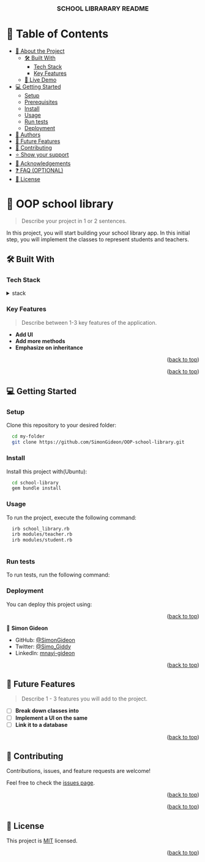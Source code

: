 <a name="readme-top"></a>

<!--
HOW TO USE:
This is an example of how you may give instructions on setting up your project locally.

Modify this file to match your project and remove sections that don't apply.

REQUIRED SECTIONS:
- Table of Contents
- About the Project
  - Built With
  - Live Demo
- Getting Started
- Authors
- Future Features
- Contributing
- Show your support
- Acknowledgements
- License

OPTIONAL SECTIONS:
- FAQ

After you're finished please remove all the comments and instructions!
-->

<div align="center">
   <h3><b>SCHOOL LIBRARARY README</b></h3>
</div>

<!-- TABLE OF CONTENTS -->

# 📗 Table of Contents

- [📖 About the Project](#about-project)
  - [🛠 Built With](#built-with)
    - [Tech Stack](#tech-stack)
    - [Key Features](#key-features)
  - [🚀 Live Demo](#live-demo)
- [💻 Getting Started](#getting-started)
  - [Setup](#setup)
  - [Prerequisites](#prerequisites)
  - [Install](#install)
  - [Usage](#usage)
  - [Run tests](#run-tests)
  - [Deployment](#triangular_flag_on_post-deployment)
- [👥 Authors](#authors)
- [🔭 Future Features](#future-features)
- [🤝 Contributing](#contributing)
- [⭐️ Show your support](#support)
- [🙏 Acknowledgements](#acknowledgements)
- [❓ FAQ (OPTIONAL)](#faq)
- [📝 License](#license)

<!-- PROJECT DESCRIPTION -->

# 📖 OOP school library <a name="about-project"></a>

> Describe your project in 1 or 2 sentences.

In this project, you will start building your school library app. In this initial step, you will implement the classes to represent students and teachers.

## 🛠 Built With <a name="built-with"></a>

### Tech Stack <a name="tech-stack"></a>


<details>
  <summary>stack</summary>
  <ul>
    <li><a href="https://ruby.org/">Ruby</a></li>
  </ul>
</details>

<!-- Features -->

### Key Features <a name="key-features"></a>

> Describe between 1-3 key features of the application.

- **Add UI**
- **Add more methods**
- **Emphasize on inheritance**

<p align="right">(<a href="#readme-top">back to top</a>)</p>

<p align="right">(<a href="#readme-top">back to top</a>)</p>

<!-- GETTING STARTED -->

## 💻 Getting Started <a name="getting-started"></a>

### Setup

Clone this repository to your desired folder:

```sh
  cd my-folder
  git clone https://github.com/SimonGideon/OOP-school-library.git
```

### Install

Install this project with(Ubuntu):

```sh
  cd school-library
  gem bundle install
```

### Usage

To run the project, execute the following command:


```sh
  irb school_library.rb
  irb modules/teacher.rb
  irb modules/student.rb
  
```

### Run tests

To run tests, run the following command:

<!--
Example command:

```sh
  bin/rails test test/models/article_test.rb
```
--->

### Deployment

You can deploy this project using:

<!--
Example:

```sh

```
 -->

<p align="right">(<a href="#readme-top">back to top</a>)</p>

<!-- AUTHORS -->

👤 **Simon Gideon**

- GitHub: [@SimonGideon](https://github.com/SimonGideon)
- Twitter: [@Simo_Giddy](https://twitter.com/Simo_Giddy)
- LinkedIn: [mnayi-gideon](https://linkedin.com/in/mnayi-gideon)


<p align="right">(<a href="#readme-top">back to top</a>)</p>

<!-- FUTURE FEATURES -->

## 🔭 Future Features <a name="future-features"></a>

> Describe 1 - 3 features you will add to the project.

- [ ] **Break down classes into**
- [ ] **Implement a UI on the same**
- [ ] **Link it to a database**

<p align="right">(<a href="#readme-top">back to top</a>)</p>

<!-- CONTRIBUTING -->

## 🤝 Contributing <a name="contributing"></a>

Contributions, issues, and feature requests are welcome!

Feel free to check the [issues page](../../issues/).

<p align="right">(<a href="#readme-top">back to top</a>)</p>

<p align="right">(<a href="#readme-top">back to top</a>)</p>

<!-- LICENSE -->

## 📝 License <a name="license"></a>

This project is [MIT](https://github.com/SimonGideon/OOP-school-library/blob/set-up-associations/LICENSE) licensed.

<p align="right">(<a href="#readme-top">back to top</a>)</p>
